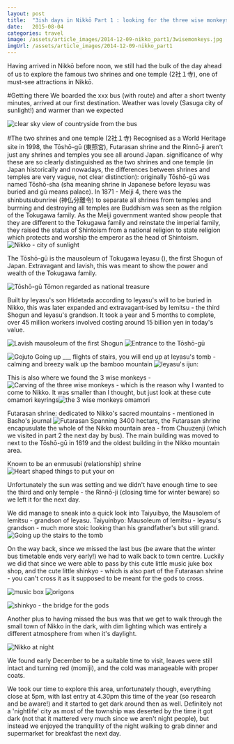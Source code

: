 ```yaml
---
layout: post
title:  "3ish days in Nikkō Part 1 : looking for the three wise monkeys"
date:   2015-08-04
categories: travel
image: /assets/article_images/2014-12-09-nikko_part1/3wisemonkeys.jpg
imgUrl: /assets/article_images/2014-12-09-nikko_part1
---
```


Having arrived in Nikkō before noon, we still had the bulk of the day ahead of us to explore the famous two shrines and one temple (2社１寺), one of must-see attractions in Nikkō.

#Getting there
We boarded the xxx bus (with route) and after a short twenty minutes, arrived at our first destination. Weather was lovely (Sasuga city of sunlight!) and warmer than we expected

![clear sky view of countryside from the bus]({{page.imgUrl}}nikkoSky.jpg)

#The two shrines and one temple (2社１寺)
Recognised as a World Heritage site in 1998, the Tōshō-gū (東照宮), Futarasan shrine and the Rinnō-ji  aren't just any shrines and temples you see all around Japan.
significance of why these are so clearly distinguished as the two shrines and one temple (in Japan historically and nowadays, the differences between shrines and temples are very vague, not clear distinction): originally Tōshō-gū was named Tōshō-sha (sha meaning shrine in Japanese before Ieyasu was buried and gū means palace). In 1871 - Meiji 4, there was the shinbutsubunrirei (神仏分離令) to separate all shrines from temples and burrning and destroying all temples are Buddhism was seen as the relgiion of the Tokugawa family. As the Meiji government wanted show people that they are different to the Tokugawa family and reinstate the imperial family, they raised the status of Shintoism from a national religion to state religion which protects and worship the emperor as the head of Shintoism.
![Nikko - city of sunlight]({{page.imgUrl}}sunlight.jpg)

The Tōshō-gū is the mausoleum of Tokugawa Ieyasu (), the first Shogun of Japan. Extravagant and lavish, this was meant to show the power and wealth of the Tokugawa family.

![Tōshō-gū Tōmon  regarded as national treasure]({{page.imgUrl}}toshoguTomon.jpg)

Built by Ieyasu's son Hidetada according to Ieyasu's will to be buried in Nikko, this was later expanded and extravagant-ised by Iemitsu - the third Shogun and Ieyasu's grandson. It took a year and 5 months to complete, over 45 million workers involved costing around 15 billion yen in today's value.

![Lavish mausoleum of the first Shogun]({{page.imgUrl}}toshoguColour.jpg)
![Entrance to the Tōshō-gū]({{page.imgUrl}}toshoguBW.jpg)

![Gojuto]({{page.imgUrl}}redShrine.jpg)
Going up ___ flights of stairs, you will end up at Ieyasu's tomb - calming and breezy walk up the bamboo mountain
![Ieyasu's ijun: ]({{page.imgUrl}}ieyasuijun.jpg)

This is also where we found the 3 wise monkeys - ![Carving of the three wise monkeys]({{page.imgUrl}}mounkeyscarving.jpg) - which is the reason why I wanted to come to Nikko. It was smaller than I thought, but just look at these cute omamori keyrings![the 3 wise monkeys omamori]({{page.imgUrl}}threeWiseMonkeysKeychain.jpg)

Futarasan shrine: dedicated to Nikko's sacred mountains - mentioned in Basho's journal ![Futarasan]({{page.imgUrl}}futarasan.jpg)
Spanning 3400 hectars, the Futarasan shrine encapusulate the whole of the Nikko mountain area - from Chuuzenji (which we visited in part 2 the next day by bus). The main building was moved to next to the Tōshō-gū in 1619 and the oldest building in the Nikko mountain area.

Known to be an enmusubi (relationship) shrine
![Heart shaped things to put your on]({{page.imgUrl}}heartSHapedOmamori.jpg)

Unfortunately the sun was setting and we didn't have enough time to see the third and only temple - the Rinnō-ji (closing time for winter beware) so we left it for the next day.

We did manage to sneak into a quick look into Taiyuibyo, the Mausolem of Iemitsu - grandson of Ieyasu.
Taiyuinbyo: Mausoleum of Iemitsu - Ieyasu's grandson - much more stoic looking than his grandfather's but still grand.
![Going up the stairs to the tomb]({{page.imgUrl}}silouette.jpg)

On the way back, since we missed the last bus (be aware that the winter bus timetable ends very early!) we had to walk back to town centre. Luckily we did that since we were able to pass by this cute little music juke box shop, and the cute little shinkyo - which is also part of the Futarasan shrine - you can't cross it as it supposed to be meant for the gods to cross.

![music box]({{page.imgUrl}}musicBox.jpg)
![origons]({{page.imgUrl}}origon.jpg)

![shinkyo - the bridge for the gods]({{page.imgUrl}}shinkyo.jpg)

Another plus to having missed the bus was that we get to walk through the small town of Nikko in the dark, with dim lighting which was entirely a different atmosphere from when it's daylight.

![Nikko at night]({{page.imgUrl}}nikkotownAtNight.jpg)

We found early December to be a suitable time to visit, leaves were still intact and turning red (momiji), and the cold was manageable with proper coats.

We took our time to explore this area, unfortunately though, everything close at 5pm, with last entry at 4.30pm this time of the year (so research and be aware!) and it started to get dark around then as well. Definitely not a 'nightlife' city as most of the township was deserted by the time it got dark (not that it mattered very much since we aren't night people), but instead we enjoyed the tranquility of the night walking to grab dinner and supermarket for breakfast the next day.
